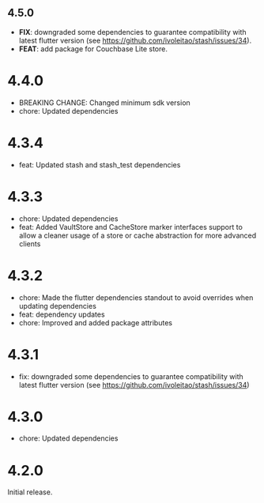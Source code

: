 ## 4.5.0

 - **FIX**: downgraded some dependencies to guarantee compatibility with latest flutter version (see https://github.com/ivoleitao/stash/issues/34).
 - **FEAT**: add package for Couchbase Lite store.

# 4.4.0

- BREAKING CHANGE: Changed minimum sdk version
- chore: Updated dependencies

# 4.3.4

- feat: Updated stash and stash_test dependencies

# 4.3.3

- chore: Updated dependencies
- feat: Added VaultStore and CacheStore marker interfaces support to allow a cleaner usage of a store or cache abstraction for more advanced clients

# 4.3.2

- chore: Made the flutter dependencies standout to avoid overrides when updating dependencies
- feat: dependency updates
- chore: Improved and added package attributes

# 4.3.1

- fix: downgraded some dependencies to guarantee compatibility with latest flutter version (see https://github.com/ivoleitao/stash/issues/34) 

# 4.3.0

- chore: Updated dependencies

# 4.2.0

Initial release.
